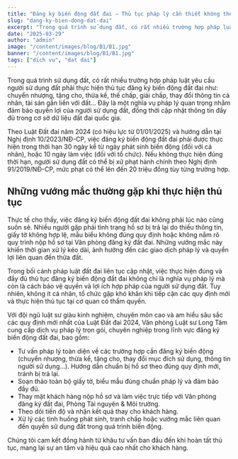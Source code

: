 ```yaml
---
title: "Đăng ký biến động đất đai – Thủ tục pháp lý cần thiết không thể bỏ qua"
slug: "dang-ky-bien-dong-dat-dai"
excerpt: "Trong quá trình sử dụng đất, có rất nhiều trường hợp pháp luật yêu cầu người sử dụng đất phải thực hiện thủ tục đăng ký biến động"
date: "2025-03-29"
author: "admin"
image: "/content/images/blog/B1/B1.jpg"
banner: "/content/images/blog/B1/B1.jpg"
tags: ["dich vu", "dat dai"]
---
```


Trong quá trình sử dụng đất, có rất nhiều trường hợp pháp luật yêu cầu người sử dụng đất phải thực hiện thủ tục đăng ký biến động đất đai như: chuyển nhượng, tặng cho, thừa kế, thế chấp, giải chấp, thay đổi thông tin cá nhân, tài sản gắn liền với đất… Đây là một nghĩa vụ pháp lý quan trọng nhằm đảm bảo quyền lợi của người sử dụng đất, đồng thời cập nhật thông tin đầy đủ trong cơ sở dữ liệu đất đai quốc gia.

Theo Luật Đất đai năm 2024 (có hiệu lực từ 01/01/2025) và hướng dẫn tại Nghị định 10/2023/NĐ-CP, việc đăng ký biến động đất đai phải được thực hiện trong thời hạn 30 ngày kể từ ngày phát sinh biến động (đối với cá nhân), hoặc 10 ngày làm việc (đối với tổ chức). Nếu không thực hiện đúng thời hạn, người sử dụng đất có thể bị xử phạt hành chính theo Nghị định 91/2019/NĐ-CP, mức phạt có thể lên đến 20 triệu đồng tùy từng trường hợp.

## Những vướng mắc thường gặp khi thực hiện thủ tục

Thực tế cho thấy, việc đăng ký biến động đất đai không phải lúc nào cũng suôn sẻ. Nhiều người gặp phải tình trạng hồ sơ bị trả lại do thiếu thông tin, giấy tờ không hợp lệ, mẫu biểu không đúng quy định hoặc không nắm rõ quy trình nộp hồ sơ tại Văn phòng đăng ký đất đai. Những vướng mắc này khiến thời gian xử lý kéo dài, ảnh hưởng đến các giao dịch pháp lý và quyền lợi liên quan đến thửa đất.

Trong bối cảnh pháp luật đất đai liên tục cập nhật, việc thực hiện đúng và đầy đủ thủ tục đăng ký biến động đất đai không chỉ là nghĩa vụ pháp lý mà còn là cách bảo vệ quyền và lợi ích hợp pháp của người sử dụng đất. Tuy nhiên, không ít cá nhân, tổ chức gặp khó khăn khi tiếp cận các quy định mới và thực hiện thủ tục tại cơ quan có thẩm quyền.

Với đội ngũ luật sư giàu kinh nghiệm, chuyên môn cao và am hiểu sâu sắc các quy định mới nhất của Luật Đất đai 2024, Văn phòng Luật sư Long Tâm cung cấp dịch vụ pháp lý trọn gói, chuyên nghiệp trong lĩnh vực đăng ký biến động đất đai, bao gồm:
- Tư vấn pháp lý toàn diện về các trường hợp cần đăng ký biến động (chuyển nhượng, thừa kế, tặng cho, thay đổi mục đích sử dụng, thông tin người sử dụng…).
Hướng dẫn chuẩn bị hồ sơ theo đúng quy định mới, tránh bị trả lại.
- Soạn thảo toàn bộ giấy tờ, biểu mẫu đúng chuẩn pháp lý và đảm bảo đầy đủ.
- Thay mặt khách hàng nộp hồ sơ và làm việc trực tiếp với Văn phòng đăng ký đất đai, Phòng Tài nguyên & Môi trường.
- Theo dõi tiến độ và nhận kết quả thay cho khách hàng.
- Xử lý các tình huống phát sinh, tranh chấp hoặc vướng mắc liên quan đến quyền sử dụng đất trong quá trình biến động.

Chúng tôi cam kết đồng hành từ khâu tư vấn ban đầu đến khi hoàn tất thủ tục, mang lại sự an tâm và hiệu quả cao nhất cho khách hàng.
